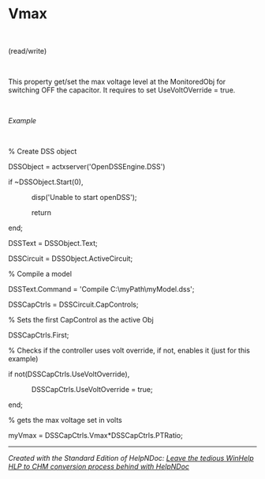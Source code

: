 # Vmax

&nbsp;

(read/write)

&nbsp;

This property get/set the max voltage level at the MonitoredObj for switching OFF the capacitor. It requires to set UseVoltOVerride = true.

&nbsp;

*Example*

&nbsp;

% Create DSS object

DSSObject = actxserver('OpenDSSEngine.DSS')

if ~DSSObject.Start(0),

&nbsp; &nbsp; &nbsp; &nbsp; &nbsp; &nbsp; disp('Unable to start openDSS');

&nbsp; &nbsp; &nbsp; &nbsp; &nbsp; &nbsp; return

end;

DSSText = DSSObject.Text;

DSSCircuit = DSSObject.ActiveCircuit;

% Compile a model &nbsp; &nbsp;

DSSText.Command = 'Compile C:\\myPath\\myModel.dss';

DSSCapCtrls = DSSCircuit.CapControls;

% Sets the first CapControl as the active Obj

DSSCapCtrls.First;

% Checks if the controller uses volt override, if not, enables it (just for this example)

if not(DSSCapCtrls.UseVoltOverride),

&nbsp; &nbsp; &nbsp; &nbsp; &nbsp; &nbsp; DSSCapCtrls.UseVoltOverride = true;

end;

% gets the max voltage set in volts

myVmax = DSSCapCtrls.Vmax\*DSSCapCtrls.PTRatio;

***
_Created with the Standard Edition of HelpNDoc: [Leave the tedious WinHelp HLP to CHM conversion process behind with HelpNDoc](<https://www.helpndoc.com/step-by-step-guides/how-to-convert-a-hlp-winhelp-help-file-to-a-chm-html-help-help-file/>)_
